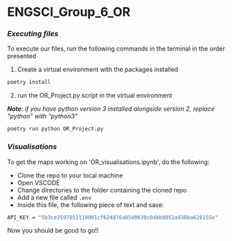 # ENGSCI_Group_6_OR

### _Executing files_
To execute our files, run the following commands in the terminal in the order presented

1. Create a virtual environment with the packages installed
```bash
poetry install
```
2. run the OR_Project.py script in the virtual environment

_**Note**: if you have python version 3 installed alongside version 2, replace "python" with "python3"_
```bash
poetry run python OR_Project.py
```


### _Visualisations_
To get the maps working on 'OR_visualisations.ipynb', do the following:

* Clone the repo to your local machine
* Open VSCODE
* Change directories to the folder containing the cloned repo
* Add a new file called ``.env``
* Inside this file, the following piece of text and save:
```bash
API_KEY = "5b3ce3597851110001cf624876a85d0630c04bb8852a938ba628155e"
```

Now you should be good to go!!